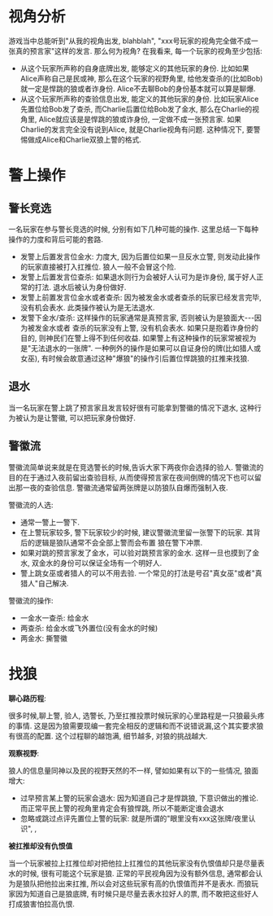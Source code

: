 # 视角分析

游戏当中总能听到"从我的视角出发, blahblah", "xxx号玩家的视角完全做不成一张真的预言家"这样的发言.
那么何为视角? 在我看来, 每一个玩家的视角至少包括:

- 从这个玩家所声称的自身底牌出发, 能够定义的其他玩家的身份. 比如如果Alice声称自己是民或神, 那么在这个玩家的视野角里, 给他发查杀的(比如Bob)就一定是悍跳的狼或者诈身份. Alice不去聊Bob的身份基本就可以算是聊爆.
- 从这个玩家所声称的查验信息出发, 能定义的其他玩家的身份. 比如玩家Alice先置位给Bob发了查杀, 而Charlie后置位给Bob发了金水, 那么在Charlie的视角里, Alice就应该是是悍跳的狼或诈身份, 一定做不成一张预言家. 如果Charlie的发言完全没有说到Alice, 就是Charlie视角有问题. 这种情况下, 要警惕做成Alice和Charlie双狼上警的格式.

# 警上操作

## 警长竞选

一名玩家在参与警长竞选的时候, 分别有如下几种可能的操作. 这里总结一下每种操作的力度和背后可能的套路.

- 发警上后置发言位金水: 力度大, 因为后置位如果一旦反水立警, 则发动此操作的玩家直接被打入扛推位. 狼人一般不会冒这个险.
- 发警上后置发言位查杀: 如果退水则行为会被好人认可为是诈身份, 属于好人正常的打法. 退水后被认为身份做好.
- 发警上前置发言位金水或者查杀: 因为被发金水或者查杀的玩家已经发言完毕, 没有机会表水. 此类操作被认为是无法退水.
- 发警下金水/查杀: 这样操作的玩家通常是真预言家, 否则被认为是狼面大---因为被发金水或者
查杀的玩家没有上警, 没有机会表水. 如果只是抱着诈身份的目的, 则神民们在警上得不到任何收益.
如果警上有这种操作的玩家常被视为是"无法退水的一张牌".
一种例外的操作是如果可以自证身份的牌(比如猎人或女巫), 有时候会故意通过这种"爆狼"的操作引后置位悍跳狼的扛推来找狼.

## 退水

当一名玩家在警上跳了预言家且发言较好很有可能拿到警徽的情况下退水, 这种行为被认为是让警徽, 可以把玩家身份做好.

## 警徽流

警徽流简单说来就是在竞选警长的时候,告诉大家下两夜你会选择的验人. 警徽流的目的在于通过入夜前留出查验目标, 从而使得预言家在夜间倒牌的情况下也可以留出那一夜的查验信息. 警徽流通常留两张牌是以防狼队自爆而强制入夜.

警徽流的人选:
- 通常一警上一警下.
- 在上警玩家较多, 警下玩家较少的时候, 建议警徽流里留一张警下的玩家. 其背后的逻辑是狼队通常不会全部上警而会布置
狼在警下冲票.
- 如果对跳的预言家发了金水，可以验对跳预言家的金水. 这样一旦也摸到了金水, 双金水的身份可以保证全场有一个明好人.
- 警上跳女巫或者猎人的可以不用去验. 一个常见的打法是号召"真女巫"或者"真猎人"自己解决.

警徽流的操作:
- 一金水一查杀: 给金水
- 两查杀: 给金水或飞外置位(没有金水的时候)
- 两金水: 撕警徽


# 找狼

**聊心路历程**:

很多时候,聊上警, 验人, 选警长, 乃至扛推投票时候玩家的心里路程是一只狼最头疼的事情.
这是因为狼需要现编一套完全相反的逻辑和而不说错说漏,这个其实要求狼有很高的配置.
这个过程聊的越饱满, 细节越多, 对狼的挑战越大.

**观察视野**:

狼人的信息量同神以及民的视野天然的不一样, 譬如如果有以下的一些情况, 狼面增大:
- 过早预言某上警的玩家会退水: 因为知道自己才是悍跳狼, 下意识做出的推论. 而正常平民上警的视角里肯定会有狼悍跳, 所以不能断定谁会退水
- 忽略或跳过点评先置位上警的玩家: 就是所谓的"眼里没有xxx这张牌/夜里认识", ,

**被扛推却没有仇恨值**

当一个玩家被拉上扛推位却对把他拉上扛推位的其他玩家没有仇恨值却只是尽量表水的时候, 很有可能这个玩家是狼.
正常的平民视角因为没有额外信息, 通常都会认为是狼队把他拉出来扛推, 所以会对这些玩家有高的仇恨值而并不是表水.
而狼玩家因为知道自己是狼底牌, 有时候只是尽量去表水拉好人的票, 而不敢把这些好人打成狼害怕拉高仇恨.
